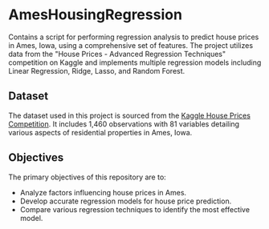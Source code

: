 # AmesHousingRegression
Contains a script for performing regression analysis to predict house prices in Ames, Iowa, using a comprehensive set of features. The project utilizes data from the "House Prices - Advanced Regression Techniques" competition on Kaggle and implements multiple regression models including Linear Regression, Ridge, Lasso, and Random Forest.

## Dataset
The dataset used in this project is sourced from the [Kaggle House Prices Competition](https://www.kaggle.com/competitions/house-prices-advanced-regression-techniques/overview). It includes 1,460 observations with 81 variables detailing various aspects of residential properties in Ames, Iowa.

## Objectives
The primary objectives of this repository are to:
- Analyze factors influencing house prices in Ames.
- Develop accurate regression models for house price prediction.
- Compare various regression techniques to identify the most effective model.
